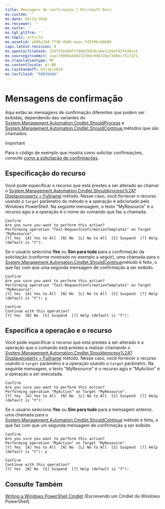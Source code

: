 ```yaml
---
title: Mensagens de confirmação | Microsoft Docs
ms.custom: ''
ms.date: 09/13/2016
ms.reviewer: ''
ms.suite: ''
ms.tgt_pltfrm: ''
ms.topic: article
ms.assetid: a886a26d-7730-4586-aeac-fd3f0bc60b88
caps.latest.revision: 8
ms.openlocfilehash: 229725b5b9f1f0082592dcebe11564fd2f630ce1
ms.sourcegitcommit: caac7d098a448232304c9d6728e7340ec7517a71
ms.translationtype: MT
ms.contentlocale: pt-BR
ms.lasthandoff: 03/16/2019
ms.locfileid: "58059466"
---
```

# <a name="confirmation-messages"></a>Mensagens de confirmação

Aqui estão as mensagens de confirmação diferentes que podem ser exibidas, dependendo das variantes do [System.Management.Automation.Cmdlet.ShouldProcess](/dotnet/api/System.Management.Automation.Cmdlet.ShouldProcess) e [System.Management.Automation.Cmdlet.ShouldContinue ](/dotnet/api/System.Management.Automation.Cmdlet.ShouldContinue) métodos que são chamados.

> [!IMPORTANT]
> Para o código de exemplo que mostra como solicitar confirmações, consulte [como a solicitação de confirmações](./how-to-request-confirmations.md).

## <a name="specifying-the-resource"></a>Especificação do recurso

Você pode especificar o recurso que está prestes a ser alterado ao chamar o [System.Management.Automation.Cmdlet.Shouldprocess%2A? Displayproperty = Fullname](/dotnet/api/System.Management.Automation.Cmdlet.ShouldProcess?view=powershellsdk-1.1.0) método. Nesse caso, você fornecer o recurso usando o `target` parâmetro do método e a operação é adicionado pelo Windows PowerShell. Na seguinte mensagem, o texto "MyResource" é o recurso agiu e a operação é o nome do comando que faz a chamada.

```output
Confirm
Are you sure you want to perform this action?
Performing operation "Test-RequestConfirmationTemplate1" on Target "MyResource".
[Y] Yes  [A] Yes to All  [N] No  [L] No to All  [S] Suspend  [?] Help (default is "Y"):
```

Se o usuário seleciona **Yes** ou **Sim para tudo** para a confirmação da solicitação (conforme mostrado no exemplo a seguir), uma chamada para o [System.Management.Automation.Cmdlet.ShouldContinue](/dotnet/api/System.Management.Automation.Cmdlet.ShouldContinue)método é feito, o que faz com que uma segunda mensagem de confirmação a ser exibido.

```output
Confirm
Are you sure you want to perform this action?
Performing operation "Test-RequestConfirmationTemplate1" on Target "MyResource".
[Y] Yes  [A] Yes to All  [N] No  [L] No to All  [S] Suspend  [?] Help (default is "Y"): y

Confirm
Continue with this operation?
[Y] Yes  [N] No  [S] Suspend  [?] Help (default is "Y"):
```

## <a name="specifying-the-operation-and-resource"></a>Especifica a operação e o recurso

Você pode especificar o recurso que está prestes a ser alterado e a operação que o comando está prestes a realizar chamando o [System.Management.Automation.Cmdlet.Shouldprocess%2A? Displayproperty = Fullname](/dotnet/api/System.Management.Automation.Cmdlet.ShouldProcess?view=powershellsdk-1.1.0) método. Nesse caso, você fornecer o recurso usando o `target` parâmetro e a operação usando o `target` parâmetro. Na seguinte mensagem, o texto "MyResource" é o recurso agiu e "MyAction" é a operação a ser executada.

```output
Confirm
Are you sure you want to perform this action?
Performing operation "MyAction" on Target "MyResource".
[Y] Yes  [A] Yes to All  [N] No  [L] No to All  [S] Suspend  [?] Help (default is "Y"):
```

Se o usuário seleciona **Yes** ou **Sim para tudo** para a mensagem anterior, uma chamada para o [System.Management.Automation.Cmdlet.ShouldContinue](/dotnet/api/System.Management.Automation.Cmdlet.ShouldContinue) método é feita, o que faz com que um segunda mensagem de confirmação a ser exibido.

```output
Confirm
Are you sure you want to perform this action?
Performing operation "MyAction" on Target "MyResource".
[Y] Yes  [A] Yes to All  [N] No  [L] No to All  [S] Suspend  [?] Help (default is "Y"): y

Confirm
Continue with this operation?
[Y] Yes  [N] No  [S] Suspend  [?] Help (default is "Y"):
```

## <a name="see-also"></a>Consulte Também

[Writing a Windows PowerShell Cmdlet](./writing-a-windows-powershell-cmdlet.md) (Escrevendo um Cmdlet do Windows PowerShell)
